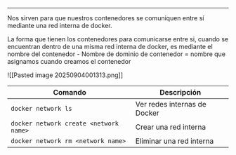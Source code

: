 
---
Nos sirven para que nuestros contenedores se comuniquen entre sí mediante una red interna de docker.

La forma que tienen los contenedores para comunicarse entre si, cuando se encuentran dentro de una misma red interna de docker, es mediante el nombre del contenedor
	- Nombre de dominio de contenedor  = nombre que asignamos cuando creamos el contenedor

![[Pasted image 20250904001313.png]]

| Comando                                | Descripción                  |
| -------------------------------------- | ---------------------------- |
| `docker network ls`                    | Ver redes internas de Docker |
| `docker network create <network name>` | Crear una red interna        |
| `docker network rm <network name>`     | Eliminar una red interna     |
